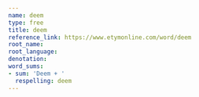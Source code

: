```yaml
---
name: deem
type: free
title: deem
reference_link: https://www.etymonline.com/word/deem
root_name: 
root_language: 
denotation: 
word_sums:
- sum: 'Deem + '
  respelling: deem
---
```

